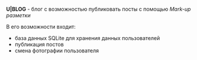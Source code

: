 **U|BLOG** - блог с возможностью публиковать посты с помощью _Mark-up разметки_ 

В его возможности входит:
- база данных SQLite для хранения данных пользователей
- публикация постов
- смена фотографии пользователя